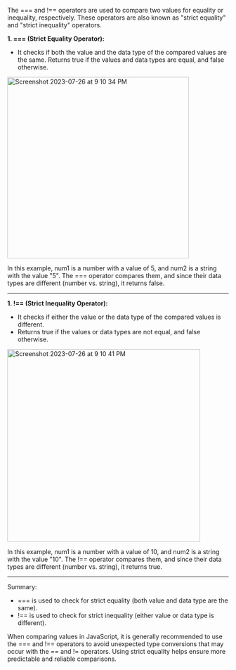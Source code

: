The === and !== operators are used to compare two values for equality or inequality, respectively. These operators are also known as "strict equality" and "strict inequality" operators.

**1. === (Strict Equality Operator):**
* It checks if both the value and the data type of the compared values are the same.
Returns true if the values and data types are equal, and false otherwise.

<img width="413" alt="Screenshot 2023-07-26 at 9 10 34 PM" src="https://github.com/ERA-Solutions-LLC/JavaScript-Intermediate-Assignments/assets/92329761/4a744658-eaa1-4746-93af-2b8c52d69353">

In this example, num1 is a number with a value of 5, and num2 is a string with the value "5". The === operator compares them, and since their data types are different (number vs. string), it returns false.

***

**1. !== (Strict Inequality Operator):**
* It checks if either the value or the data type of the compared values is different.
* Returns true if the values or data types are not equal, and false otherwise.

<img width="439" alt="Screenshot 2023-07-26 at 9 10 41 PM" src="https://github.com/ERA-Solutions-LLC/JavaScript-Intermediate-Assignments/assets/92329761/cd1bf6e8-1860-4c2b-8dae-14e6f6947fb4">

In this example, num1 is a number with a value of 10, and num2 is a string with the value "10". The !== operator compares them, and since their data types are different (number vs. string), it returns true.

***

Summary: 

* === is used to check for strict equality (both value and data type are the same).
* !== is used to check for strict inequality (either value or data type is different).

When comparing values in JavaScript, it is generally recommended to use the === and !== operators to avoid unexpected type conversions that may occur with the == and != operators. Using strict equality helps ensure more predictable and reliable comparisons.


